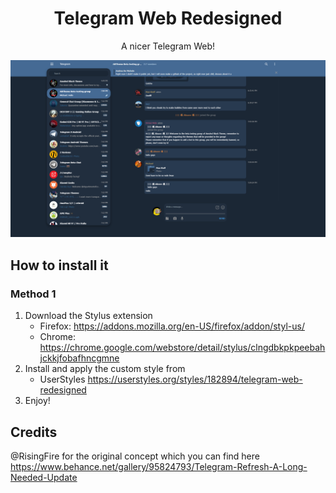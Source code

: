 <div align="center">
    <h1>Telegram Web Redesigned</h1>
    <p>A nicer Telegram Web!</p>
</div>

![Preview screenshot](/images/screenshot.png)

## How to install it
### Method 1
1. Download the Stylus extension
    - Firefox: https://addons.mozilla.org/en-US/firefox/addon/styl-us/
    - Chrome: https://chrome.google.com/webstore/detail/stylus/clngdbkpkpeebahjckkjfobafhncgmne
2. Install and apply the custom style from
    - UserStyles https://userstyles.org/styles/182894/telegram-web-redesigned
3. Enjoy!

## Credits
@RisingFire for the original concept which you can find here https://www.behance.net/gallery/95824793/Telegram-Refresh-A-Long-Needed-Update
